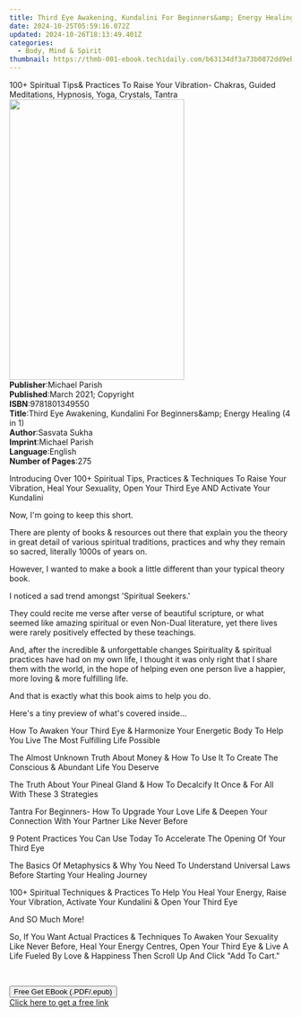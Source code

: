 ```yaml
---
title: Third Eye Awakening, Kundalini For Beginners&amp; Energy Healing (4 in 1) | Free Book
date: 2024-10-25T05:59:16.072Z
updated: 2024-10-26T18:13:49.401Z
categories:
  - Body, Mind & Spirit
thumbnail: https://thmb-001-ebook.techidaily.com/b63134df3a73b0872dd9eba92aa91403272a9a81c50331c8e3180c5863f54495.jpg
---
```

<main id="book-container">
  <div class="flex flex-col">
    <div class="book-brief flex-1 py-6 px-4 sm:p-6 md:py-10 md:px-8">
      <!-- brief-->
      <div class="book-brief-main">
        100+ Spiritual Tips&amp; Practices To Raise Your Vibration- Chakras,
        Guided Meditations, Hypnosis, Yoga, Crystals, Tantra
      </div>
    </div>
    <div
      class="book-meta-info flex-1 grid gap-4 col-start-1 col-end-3 row-start-1 sm:mb-6 sm:grid-cols-4 lg:gap-6 lg:col-start-2 lg:row-end-6 lg:row-span-6 lg:mb-0"
    >
      <div
        class="book-meta-info-left place-content-center mt-4 p-4 text-sm leading-6 col-start-2 col-span-2 dark:text-slate-400"
      >
        <img
          class="w-full h-500 object-cover rounded-lg sm:h-255 sm:col-span-2 lg:col-span-full"
          src="https://img-001-ebook.techidaily.com/67ec993af9b0c17953f718c17dd06b0cfb39503bca628ea5ac2f2aea68268064.jpg"
          alt=""
          width="312"
          height="500"
        />
      </div>
      <div
        class="book-meta-info-right mt-2 col-start-1 row-start-2 col-span-3 self-center"
      >
        <!-- meta data  -->
        <div class="flex flex-col px-4 md:px-8">
          <div class="flex-1">
            <strong>Publisher</strong>:<span class="px-2">Michael Parish</span>
          </div>
          <div class="flex-1">
            <strong>Published</strong>:<span class="px-2"
              >March 2021; Copyright</span
            >
          </div>
          <div class="flex-1">
            <strong>ISBN</strong>:<span class="px-2">9781801349550</span>
          </div>
          <div class="flex-1">
            <strong>Title</strong>:<span class="px-2"
              >Third Eye Awakening, Kundalini For Beginners&amp;amp; Energy
              Healing (4 in 1)</span
            >
          </div>
          <div class="flex-1">
            <strong>Author</strong>:<span class="px-2">Sasvata Sukha</span>
          </div>
          <div class="flex-1">
            <strong>Imprint</strong>:<span class="px-2">Michael Parish</span>
          </div>
          <div class="flex-1">
            <strong>Language</strong>:<span class="px-2">English</span>
          </div>
          <div class="flex-1">
            <strong>Number of Pages</strong>:<span class="px-2">275</span>
          </div>
        </div>
      </div>
    </div>
    <div class="book-description flex-1 py-6 px-4 sm:p-6 md:py-10 md:px-8">
      <div class="book-description-main">
        <div accordion-content="" id="description">
          <p></p>
          <p>
            Introducing Over 100+ Spiritual Tips, Practices &amp; Techniques To
            Raise Your Vibration, Heal Your Sexuality, Open Your Third Eye AND
            Activate Your Kundalini
          </p>
          <p>Now, I'm going to keep this short.</p>
          <p>
            There are plenty of books &amp; resources out there that explain you
            the theory in great detail of various spiritual traditions,
            practices and why they remain so sacred, literally 1000s of years
            on.
          </p>
          <p>
            However, I wanted to make a book a little different than your
            typical theory book.
          </p>
          <p>I noticed a sad trend amongst 'Spiritual Seekers.'</p>
          <p>
            They could recite me verse after verse of beautiful scripture, or
            what seemed like amazing spiritual or even Non-Dual literature, yet
            there lives were rarely positively effected by these teachings.
          </p>
          <p>
            And, after the incredible &amp; unforgettable changes Spirituality
            &amp; spiritual practices have had on my own life, I thought it was
            only right that I share them with the world, in the hope of helping
            even one person live a happier, more loving &amp; more fulfilling
            life.
          </p>
          <p>And that is exactly what this book aims to help you do.</p>
          <p>Here's a tiny preview of what's covered inside...</p>
          <p>
            How To Awaken Your Third Eye &amp; Harmonize Your Energetic Body To
            Help You Live The Most Fulfilling Life Possible
          </p>
          <p>
            The Almost Unknown Truth About Money &amp; How To Use It To Create
            The Conscious &amp; Abundant Life You Deserve
          </p>
          <p>
            The Truth About Your Pineal Gland &amp; How To Decalcify It Once
            &amp; For All With These 3 Strategies
          </p>
          <p>
            Tantra For Beginners- How To Upgrade Your Love Life &amp; Deepen
            Your Connection With Your Partner Like Never Before
          </p>
          <p>
            9 Potent Practices You Can Use Today To Accelerate The Opening Of
            Your Third Eye
          </p>
          <p>
            The Basics Of Metaphysics &amp; Why You Need To Understand Universal
            Laws Before Starting Your Healing Journey
          </p>
          <p>
            100+ Spiritual Techniques &amp; Practices To Help You Heal Your
            Energy, Raise Your Vibration, Activate Your Kundalini &amp; Open
            Your Third Eye
          </p>
          <p>And SO Much More!</p>
          <p>
            So, If You Want Actual Practices &amp; Techniques To Awaken Your
            Sexuality Like Never Before, Heal Your Energy Centres, Open Your
            Third Eye &amp; Live A Life Fueled By Love &amp; Happiness Then
            Scroll Up And Click "Add To Cart."
          </p>
          <p><br /></p>
          <p></p>
        </div>
        <div class="accordion-fader"></div>
      </div>
    </div>
    <div class="book-excerpts flex-1 py-6 px-4 sm:p-6 md:py-10 md:px-8"></div>
    <div
      class="book-about-author flex-1 py-6 px-4 sm:p-6 md:py-10 md:px-8"
    ></div>
    <div class="book-free-get flex-1 py-6 px-4 sm:p-6 md:py-10 md:px-8">
      <button
        id="btn-free-get"
        class="bg-blue-500 hover:bg-blue-700 text-white font-bold py-2 px-4 rounded"
      >
        Free Get EBook (.PDF/.epub)
      </button>
      <div id="countdown-display" class="px-2 text-lg mt-2"></div>
      <a
        id="free-link"
        class="hidden bg-blue-500 hover:bg-blue-700 text-white font-bold py-2 px-4 rounded"
        href="https://www.ebooks.com/en-us/book/210260806/third-eye-awakening-kundalini-for-beginners-amp-energy-healing-4-in-1/sasvata-sukha/"
        target="_blank"
        >Click here to get a free link</a
      >
    </div>
    <script>
      let countdownTime = 0;
      let countdownInterval = null;
      document
        .getElementById('btn-free-get')
        .addEventListener('click', startCountdown);
      function startCountdown() {
        countdownTime = new Date().getTime() + 60000 * 3;
        countdownInterval = setInterval(updateCountdown, 1000);
        document.getElementById('btn-free-get').disabled = true;
        document
          .getElementById('btn-free-get')
          .classList.add('bg-gray-500', 'cursor-not-allowed');
      }
      function updateCountdown() {
        let currentTime = new Date().getTime();
        let timeLeft = countdownTime - currentTime;
        let secondsLeft = Math.floor(timeLeft / 1000);
        document.getElementById('countdown-display').innerHTML =
          `Remaining time: ${secondsLeft} seconds.`;
        if (secondsLeft <= 0) {
          clearInterval(countdownInterval);
          document.getElementById('btn-free-get').classList.add('hidden');
          document.getElementById('free-link').classList.remove('hidden');
          document.getElementById('countdown-display').innerHTML = '';
        }
      }
    </script>
  </div>
</main>

<ins class="adsbygoogle"
      style="display:block"
      data-ad-client="ca-pub-7571918770474297"
      data-ad-slot="8358498916"
      data-ad-format="auto"
      data-full-width-responsive="true"></ins>
    